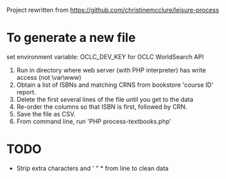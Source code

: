 Project rewritten from https://github.com/christinemcclure/leisure-process


# To generate a new file

set environment variable: OCLC_DEV_KEY for OCLC WorldSearch API

1. Run in directory where web server (with PHP interpreter) has write access (not \var\www)
2. Obtain a list of ISBNs and matching CRNS from bookstore 'course ID' report. 
3. Delete the first several lines of the file until you get to the data
4. Re-order the columns so that ISBN is first, followed by CRN. 
5. Save the file as CSV. 
6. From command line, run 'PHP process-textbooks.php'

# TODO
- Strip extra characters and ' " * from line to clean data
